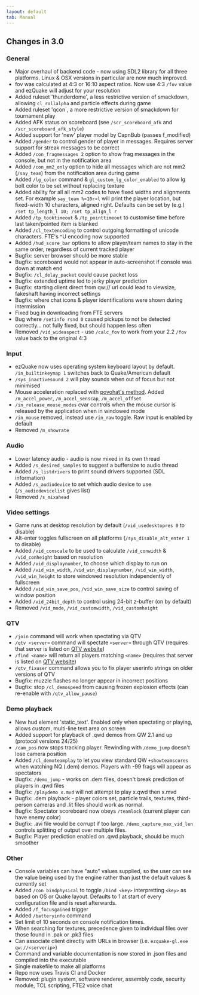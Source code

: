 ```yaml
---
layout: default
tab: Manual
---
```


## Changes in 3.0

### General

* Major overhaul of backend code - now using SDL2 library for all three platforms.  Linux & OSX versions in particular are now much improved.
* fov was calculated at 4:3 or 16:10 aspect ratios.  Now use 4:3 `/fov` value and ezQuake will adjust for your resolution
* Added ruleset 'thunderdome', a less restrictive version of smackdown, allowing `cl_rollalpha` and particle effects during game
* Added ruleset 'qcon`, a more restrictive version of smackdown for tournament play
* Added AFK status on scoreboard (see `/scr_scoreboard_afk` and `/scr_scoreboard_afk_style`)
* Added support for 'new' player model by CapnBub (passes f_modified)
* Added `/gender` to control gender of player in messages.  Requires server support for streak messages to be correct
* Added `/con_fragmessages 2` option to show frag messages in the console, but not in the notification area
* Added `/con_mm2_only` option to hide all messages which are not mm2 (`/say_team`) from the notification area during game
* Added `/lg_color` command & `gl_custom_lg_color_enabled` to allow lg bolt color to be set without replacing texture
* Added ability for all all mm2 codes to have fixed widths and alignments set.  For example `say_team %<10r>l` will print the player location, but fixed-width 10 characters, aligned right.  Defaults can be set by (e.g.) `/set tp_length_l 10; /set tp_align_l r`
* Added `/tp_tooktimeout` & `/tp_pointtimeout` to customise time before last taken/pointed item is blanked
* Added `/cl_textencoding` to control outgoing formatting of unicode characters.  FTE's ^U encoding now supported
* Added `/hud_score_bar` options to allow player/team names to stay in the same order, regardless of current tracked player
* Bugfix: server browser should be more stable
* Bugfix: scoreboard would not appear in auto-screenshot if console was down at match end
* Bugfix: `/cl_delay_packet` could cause packet loss
* Bugfix: extended uptime led to jerky player prediction
* Bugfix: starting client direct from qw:// url could lead to viewsize, fakeshaft having incorrect settings
* Bugfix: where chat icons & player identifications were shown during intermission
* Fixed bug in downloading from FTE servers
* Bug where `/setinfo rsnd 0` caused pickups to not be detected correctly... not fully fixed, but should happen less often
* Removed `/vid_wideaspect` - use `/calc_fov` to work from your 2.2 `/fov` value back to the original 4:3

### Input

* ezQuake now uses operating system keyboard layout by default.  `/in_builtinkeymap 1` switches back to Quake/American default
* `/sys_inactivesound 2` will play sounds when out of focus but not minimised
* Mouse acceleration replaced with [povohat's method](http://www.quakeworld.nu/forum/topic/6488).  Added `/m_accel_power`, `/m_accel_senscap`, `/m_accel_offset`
* `/in_release_mouse_modes` cvar controls when the mouse cursor is released by the application when in windowed mode
* `/in_mouse` removed, instead use `/in_raw` toggle.  Raw input is enabled by default
* Removed `/m_showrate`

### Audio

* Lower latency audio - audio is now mixed in its own thread
* Added `/s_desired_samples` to suggest a buffersize to audio thread
* Added `/s_listdrivers` to print sound drivers supported (SDL information)
* Added `/s_audiodevice` to set which audio device to use (`/s_audiodevicelist` gives list)
* Removed `/s_mixahead`

### Video settings

* Game runs at desktop resolution by default (`/vid_usedesktopres 0` to disable)
* Alt-enter toggles fullscreen on all platforms (`/sys_disable_alt_enter 1` to disable)
* Added `/vid_conscale` to be used to calculate `/vid_conwidth` & `/vid_conheight` based on resolution
* Added `/vid_displaynumber`, to choose which display to run on
* Added `/vid_win_width`, `/vid_win_displaynumber`, `/vid_win_width`, `/vid_win_height` to store windowed resolution independently of fullscreen
* Added `/vid_win_save_pos`, `/vid_win_save_size` to control saving of window position
* Added `/vid_24bit_depth` to control using 24-bit z-buffer (on by default)
* Removed `/vid_mode`, `/vid_customwidth`, `/vid_customheight`

### QTV

* `/join` command will work when spectating via QTV
* `/qtv <server>` command will spectate `<server>` through QTV (requires that server is listed on [QTV website](qtv.quakeworld.nu))
* `/find <name>` will return all players matching `<name>` (requires that server is listed on [QTV website](qtv.quakeworld.nu))
* `/qtv_fixuser` command allows you to fix player userinfo strings on older versions of QTV
* Bugfix: muzzle flashes no longer appear in incorrect positions
* Bugfix: stop `/cl_demospeed` from causing frozen explosion effects (can re-enable with `/qtv_allow_pause`)

### Demo playback

* New hud element 'static_text'.  Enabled only when spectating or playing, allows custom, multi-line text area on screen
* Added support for playback of .qwd demos from QW 2.1 and up (protocol versions 24/25)
* `/cam_pos` now stops tracking player.  Rewinding with `/demo_jump` doesn't lose camera position
* Added `/cl_demoteamplay` to let you view standard QW `+showteamscores` when watching NQ (.dem) demos.  Players with -99 frags will appear as spectators
* Bugfix: `/demo_jump` - works on .dem files, doesn't break prediction of players in .qwd files
* Bugfix: `/playdemo x.mvd` will not attempt to play x.qwd then x.mvd
* Bugfix: .dem playback - player colors set, particle trails, textures, third-person cameras and .lit files should work as normal.
* Bugfix: Spectator scoreboard now obeys `/teamlock` (current player can have enemy color)
* Bugfix: .avi file would be corrupt if too large.  `/demo_capture_max_vid_len` controls splitting of output over multiple files.
* Bugfix: Player prediction enabled on .qwd playback, should be much smoother

### Other

* Console variables can have "auto" values supplied, so the user can see the value being used by the engine rather than just the default values & currently set
* Added `/con_bindphysical` to toggle `/bind <key>` interpretting `<key>` as based on OS or Quake layout.  Defaults to 1 at start of every configuration file and is reset afterwards.
* Added `/f_focusgained` trigger
* Added `/batteryinfo` command
* Set limit of 10 seconds on console notification times.
* When searching for textures, precedence given to individual files over those found in .pak or .pk3 files
* Can associate client directly with URLs in browser (i.e. `ezquake-gl.exe qw://<serverip>`)
* Command and variable documentation is now stored in .json files and compiled into the executable
* Single makefile to make all platforms
* Repo now uses Travis CI and Docker
* Removed: plugin system, software renderer, assembly code, security module, TCL scripting, FTE2 voice chat


